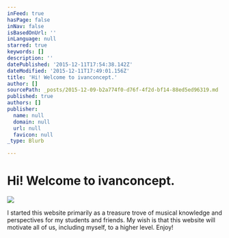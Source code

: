 ```yaml
---
inFeed: true
hasPage: false
inNav: false
isBasedOnUrl: ''
inLanguage: null
starred: true
keywords: []
description: ''
datePublished: '2015-12-11T17:54:38.142Z'
dateModified: '2015-12-11T17:49:01.156Z'
title: 'Hi! Welcome to ivanconcept.'
author: []
sourcePath: _posts/2015-12-09-b2a774f0-d76f-4f2d-bf14-88ed5ed96319.md
published: true
authors: []
publisher:
  name: null
  domain: null
  url: null
  favicon: null
_type: Blurb

---
```

# Hi! Welcome to ivanconcept.
![](https://s3-us-west-2.amazonaws.com/the-grid-img/p/7b20a330217a64a735533925fcdc684c5f645f32.jpg)

I started this website primarily as a treasure trove of musical knowledge and perspectives for my students and friends. My wish is that this website will motivate all of us, including myself, to a higher level. Enjoy!
